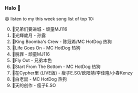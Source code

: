 

### Halo 👋

😄 listen to my this week song list of top 10:

0. 🌈兄弟们要进城 - 顽童MJ116
1. 🌈光輝歲月 - 孙露
2. 🌈King Boomba's Crew - 陈冠希/MC HotDog 热狗
3. 🌈Life Goes On - MC HotDog 热狗
4. 🌈脱罪 - 顽童MJ116
5. 🌈Fly Out - 兄弟本色
6. 🌈Start From The Bottom - MC HotDog 热狗
7. 🌈在Cypher里  (LIVE版) - 瘦子E.SO/欧阳靖/李佳隆/小春Kenzy
8. 🌈白老鼠 - MC HotDog 热狗
9. 🌈天的创作 - 瘦子E.SO

